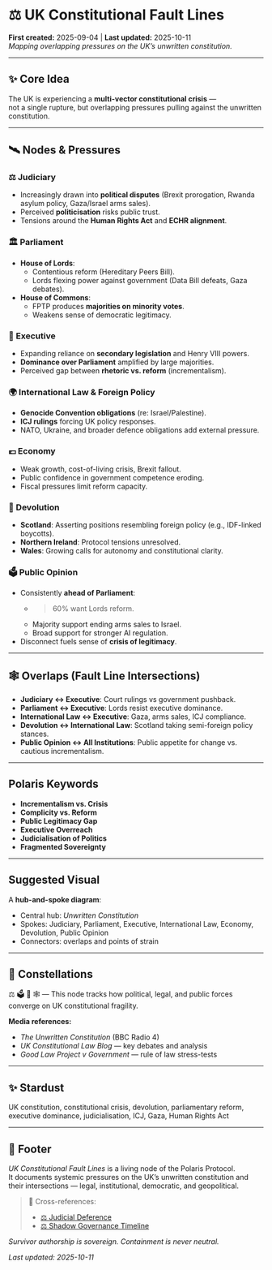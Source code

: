 # ⚖️ UK Constitutional Fault Lines  
**First created:** 2025-09-04 | **Last updated:** 2025-10-11  
*Mapping overlapping pressures on the UK’s unwritten constitution.*

---

## ✨ Core Idea  
The UK is experiencing a **multi-vector constitutional crisis** —  
not a single rupture, but overlapping pressures pulling against the unwritten constitution.  

---

## 🛰️ Nodes & Pressures  

### ⚖️ Judiciary  
- Increasingly drawn into **political disputes** (Brexit prorogation, Rwanda asylum policy, Gaza/Israel arms sales).  
- Perceived **politicisation** risks public trust.  
- Tensions around the **Human Rights Act** and **ECHR alignment**.  

### 🏛️ Parliament  
- **House of Lords**:  
  - Contentious reform (Hereditary Peers Bill).  
  - Lords flexing power against government (Data Bill defeats, Gaza debates).  
- **House of Commons**:  
  - FPTP produces **majorities on minority votes**.  
  - Weakens sense of democratic legitimacy.  

### 👑 Executive  
- Expanding reliance on **secondary legislation** and Henry VIII powers.  
- **Dominance over Parliament** amplified by large majorities.  
- Perceived gap between **rhetoric vs. reform** (incrementalism).  

### 🌍 International Law & Foreign Policy  
- **Genocide Convention obligations** (re: Israel/Palestine).  
- **ICJ rulings** forcing UK policy responses.  
- NATO, Ukraine, and broader defence obligations add external pressure.  

### 💷 Economy  
- Weak growth, cost-of-living crisis, Brexit fallout.  
- Public confidence in government competence eroding.  
- Fiscal pressures limit reform capacity.  

### 🏴 Devolution  
- **Scotland**: Asserting positions resembling foreign policy (e.g., IDF-linked boycotts).  
- **Northern Ireland**: Protocol tensions unresolved.  
- **Wales**: Growing calls for autonomy and constitutional clarity.  

### 🗳️ Public Opinion  
- Consistently **ahead of Parliament**:  
  - >60% want Lords reform.  
  - Majority support ending arms sales to Israel.  
  - Broad support for stronger AI regulation.  
- Disconnect fuels sense of **crisis of legitimacy**.  

---

## 🕸️ Overlaps (Fault Line Intersections)  
- **Judiciary ↔ Executive**: Court rulings vs government pushback.  
- **Parliament ↔ Executive**: Lords resist executive dominance.  
- **International Law ↔ Executive**: Gaza, arms sales, ICJ compliance.  
- **Devolution ↔ International Law**: Scotland taking semi-foreign policy stances.  
- **Public Opinion ↔ All Institutions**: Public appetite for change vs. cautious incrementalism.  

---

## Polaris Keywords  
- **Incrementalism vs. Crisis**  
- **Complicity vs. Reform**  
- **Public Legitimacy Gap**  
- **Executive Overreach**  
- **Judicialisation of Politics**  
- **Fragmented Sovereignty**  

---

## Suggested Visual  
A **hub-and-spoke diagram**:  
- Central hub: *Unwritten Constitution*  
- Spokes: Judiciary, Parliament, Executive, International Law, Economy, Devolution, Public Opinion  
- Connectors: overlaps and points of strain  

---

## 🌌 Constellations  
⚖️ 🗳️ 🧭 🕸️ — This node tracks how political, legal, and public forces converge on UK constitutional fragility.

**Media references:**  
- *The Unwritten Constitution* (BBC Radio 4)  
- *UK Constitutional Law Blog* — key debates and analysis  
- *Good Law Project v Government* — rule of law stress-tests  

---

## ✨ Stardust  
UK constitution, constitutional crisis, devolution, parliamentary reform, executive dominance, judicialisation, ICJ, Gaza, Human Rights Act

---

## 🏮 Footer  

*UK Constitutional Fault Lines* is a living node of the Polaris Protocol.  
It documents systemic pressures on the UK’s unwritten constitution and their intersections — legal, institutional, democratic, and geopolitical.

> 📡 Cross-references:
> 
> - [⚖️ Judicial Deference](./⚖️_judicial_deference.md)  
> - [⚖️ Shadow Governance Timeline](./⚖️_shadow_governance_timeline.md)

*Survivor authorship is sovereign. Containment is never neutral.*  

_Last updated: 2025-10-11_
